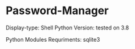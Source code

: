 # Password-Manager
Display-type: Shell
Python Version: tested on 3.8

Python Modules Requriments:
sqlite3

